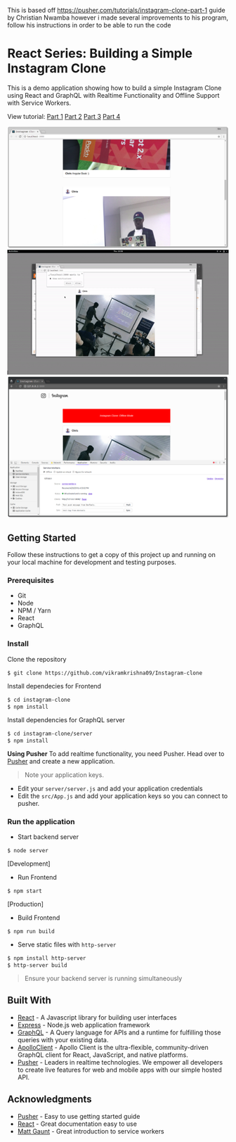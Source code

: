 This is based off https://pusher.com/tutorials/instagram-clone-part-1 guide by Christian Nwamba
however i made several improvements to his program, follow his instructions in order to be able to run the code





# React Series: Building a Simple Instagram Clone

This is a demo application showing how to build a simple Instagram Clone using React and GraphQL with Realtime Functionality and Offline Support with Service Workers.

View tutorial: [Part 1](https://pusher.com/tutorials/instagram-clone-part-1) [Part 2](https://pusher.com/tutorials/instagram-clone-part-2) [Part 3](https://pusher.com/tutorials/instagram-clone-part-3) [Part 4](https://pusher.com/tutorials/instagram-clone-part-4)

<img src="demo/demo.png" alt="Instagram clone">

<img src="demo/demo1.gif" alt="Realtime Posts">

<img src="demo/demo2.png" alt="Offline Mode">

## Getting Started
Follow these instructions to get a copy of this project up and running on your local machine for development and testing purposes.

### Prerequisites
- Git
- Node
- NPM / Yarn
- React
- GraphQL

### Install 
Clone the repository

```
$ git clone https://github.com/vikramkrishna09/Instagram-clone
```

Install dependecies for Frontend
```
$ cd instagram-clone
$ npm install
```

Install dependencies for GraphQL server
```
$ cd instagram-clone/server
$ npm install
```

**Using Pusher**
To add realtime functionality, you need Pusher. Head over to [Pusher](https://pusher.com) and create a new application.

> Note your application keys.

- Edit your `server/server.js` and add your application credentials
- Edit the `src/App.js` and add your application keys so you can connect to pusher.


### Run the application
- Start backend server
```
$ node server
```

[Development] 
- Run Frontend
```
$ npm start
```

[Production] 
- Build Frontend
```
$ npm run build
```

- Serve static files with `http-server`
```
$ npm install http-server
$ http-server build
```

> Ensure your backend server is running simultaneously

## Built With
- [React](https://reactjs.org) - A Javascript library for building user interfaces
- [Express](https://expressjs.com) - Node.js web application framework
- [GraphQL](https://graphql.org) - A Query language for APIs and a runtime for fulfilling those queries with your existing data.
- [ApolloClient](https://www.apollographql.com/client) - Apollo Client is the ultra-flexible, community-driven GraphQL client for React, JavaScript, and native platforms.
- [Pusher](https://pusher.com) - Leaders in realtime technologies. We empower all developers to create live features for web and mobile apps with our simple hosted API.

## Acknowledgments
- [Pusher](https://pusher.com) -  Easy to use getting started guide
- [React](https://reactjs.org) - Great documentation easy to use
- [Matt Gaunt](https://developers.google.com/web/fundamentals/primers/service-workers/) - Great introduction to service workers

